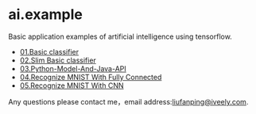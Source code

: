 # ai.example
Basic application examples of artificial intelligence using tensorflow.
*   [01.Basic classifier](https://github.com/Fanping/ai.example/tree/master/01.Basic-Classifier)
*   [02.Slim Basic classifier](https://github.com/Fanping/ai.example/tree/master/02.Slim-Basic-Classifier)
*   [03.Python-Model-And-Java-API](https://github.com/Fanping/ai.example/tree/master/03.Python-Model-Java-API)
*   [04.Recognize MNIST With Fully Connected](https://github.com/Fanping/ai.example/tree/master/04.Recognize-MNIST-With-Fully-Connected)
*   [05.Recognize MNIST With CNN](https://github.com/Fanping/ai.example/tree/master/05.Recognize-MNIST-With-CNN)

Any questions please contact me，email address:<liufanping@iveely.com>.